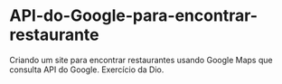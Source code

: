 # API-do-Google-para-encontrar-restaurante
Criando um site para encontrar restaurantes usando Google Maps que consulta API do Google. Exercício da Dio.
